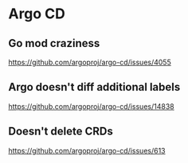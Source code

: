 # Argo CD
## Go mod craziness
https://github.com/argoproj/argo-cd/issues/4055
## Argo doesn't diff additional labels
https://github.com/argoproj/argo-cd/issues/14838
## Doesn't delete CRDs
https://github.com/argoproj/argo-cd/issues/613
